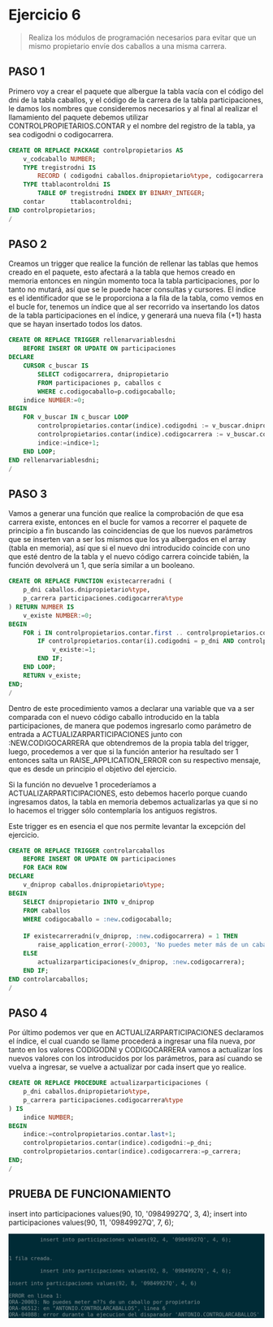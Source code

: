 # Ejercicio 6

> Realiza los módulos de programación necesarios para evitar que un mismo propietario envíe dos caballos a una misma carrera.

## PASO 1

Primero voy a crear el paquete que albergue la tabla vacía con el código del dni de la tabla caballos, y el código de la carrera de la tabla participaciones, le damos los nombres que consideremos necesarios y al final al realizar el llamamiento del paquete debemos utilizar CONTROLPROPIETARIOS.CONTAR y el nombre del registro de la tabla, ya sea codigodni o codigocarrera.

```sql
CREATE OR REPLACE PACKAGE controlpropietarios AS
    v_codcaballo NUMBER;
    TYPE tregistrodni IS
        RECORD ( codigodni caballos.dnipropietario%type, codigocarrera participaciones.codigocarrera%type );
    TYPE ttablacontroldni IS
        TABLE OF tregistrodni INDEX BY BINARY_INTEGER;
    contar       ttablacontroldni;
END controlpropietarios;
/
```

## PASO 2

Creamos un trigger que realice la función de rellenar las tablas que hemos creado en el paquete, esto afectará a la tabla que hemos creado en memoria entonces en ningún momento toca la tabla participaciones, por lo tanto no mutará, así que se le puede hacer consultas y cursores. El índice es el identificador que se le proporciona a la fila de la tabla, como vemos en el bucle for, tenemos un índice que al ser recorrido va insertando los datos de la tabla participaciones en el índice, y generará una nueva fila (+1) hasta que se hayan insertado todos los datos.

```sql
CREATE OR REPLACE TRIGGER rellenarvariablesdni
    BEFORE INSERT OR UPDATE ON participaciones
DECLARE
    CURSOR c_buscar IS
        SELECT codigocarrera, dnipropietario
        FROM participaciones p, caballos c
        WHERE c.codigocaballo=p.codigocaballo;
    indice NUMBER:=0;
BEGIN
    FOR v_buscar IN c_buscar LOOP
        controlpropietarios.contar(indice).codigodni := v_buscar.dnipropietario;
        controlpropietarios.contar(indice).codigocarrera := v_buscar.codigocarrera;
        indice:=indice+1;
    END LOOP;
END rellenarvariablesdni;
/
```

## PASO 3

Vamos a generar una función que realice la comprobación de que esa carrera existe, entonces en el bucle for vamos a recorrer el paquete de principio a fin buscando las coincidencias de que los nuevos parámetros que se inserten van a ser los mismos que los ya albergados en el array (tabla en memoria), así que si el nuevo dni introducido coincide con uno que esté dentro de la tabla y el nuevo código carrera coincide tabién, la función devolverá un 1, que sería similar a un booleano.

```sql
CREATE OR REPLACE FUNCTION existecarreradni (
    p_dni caballos.dnipropietario%type,
    p_carrera participaciones.codigocarrera%type
) RETURN NUMBER IS
    v_existe NUMBER:=0;
BEGIN
    FOR i IN controlpropietarios.contar.first .. controlpropietarios.contar.last LOOP
        IF controlpropietarios.contar(i).codigodni = p_dni AND controlpropietarios.contar(i).codigocarrera = p_carrera THEN
            v_existe:=1;
        END IF;
    END LOOP;
    RETURN v_existe;
END;
/
```

Dentro de este procedimiento vamos a declarar una variable que va a ser comparada con el nuevo código caballo introducido en la tabla participaciones, de manera que podemos ingresarlo como parámetro de entrada a ACTUALIZARPARTICIPACIONES junto con :NEW.CODIGOCARRERA que obtendremos de la propia tabla del trigger, luego, procedemos a ver que si la función anterior ha resultado ser 1 entonces salta un RAISE_APPLICATION_ERROR con su respectivo mensaje, que es desde un principio el objetivo del ejercicio.

Si la función no devuelve 1 procederíamos a ACTUALIZARPARTICIPACIONES, esto debemos hacerlo porque cuando ingresamos datos, la tabla en memoria debemos actualizarlas ya que si no lo hacemos el trigger sólo contemplaría los antiguos registros.

Este trigger es en esencia el que nos permite levantar la excepción del ejercicio.

```sql
CREATE OR REPLACE TRIGGER controlarcaballos
    BEFORE INSERT OR UPDATE ON participaciones
    FOR EACH ROW
DECLARE
    v_dniprop caballos.dnipropietario%type;
BEGIN
    SELECT dnipropietario INTO v_dniprop
    FROM caballos
    WHERE codigocaballo = :new.codigocaballo;
    
    IF existecarreradni(v_dniprop, :new.codigocarrera) = 1 THEN
        raise_application_error(-20003, 'No puedes meter más de un caballo por propietario');
    ELSE
        actualizarparticipaciones(v_dniprop, :new.codigocarrera);
    END IF;
END controlarcaballos;
/
```

## PASO 4

Por último podemos ver que en ACTUALIZARPARTICIPACIONES declaramos el índice, el cual cuando se llame procederá a ingresar una fila nueva, por tanto en los valores CODIGODNI y CODIGOCARRERA vamos a actualizar los nuevos valores con los introducidos por los parámetros, para así cuando se vuelva a ingresar, se vuelve a actualizar por cada insert que yo realice.

```sql
CREATE OR REPLACE PROCEDURE actualizarparticipaciones (
    p_dni caballos.dnipropietario%type,
    p_carrera participaciones.codigocarrera%type
) IS
    indice NUMBER;
BEGIN
    indice:=controlpropietarios.contar.last+1;
    controlpropietarios.contar(indice).codigodni:=p_dni;
    controlpropietarios.contar(indice).codigocarrera:=p_carrera;
END;
/
```

## PRUEBA DE FUNCIONAMIENTO

insert into participaciones values(90, 10, '09849927Q', 3, 4);
insert into participaciones values(90, 11, '09849927Q', 7, 6);

![prueba1](/img/capturas-antonio/comprobar-mutante.png)
